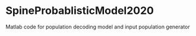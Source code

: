 # SpineProbablisticModel2020
Matlab code for population decoding model and input population generator
